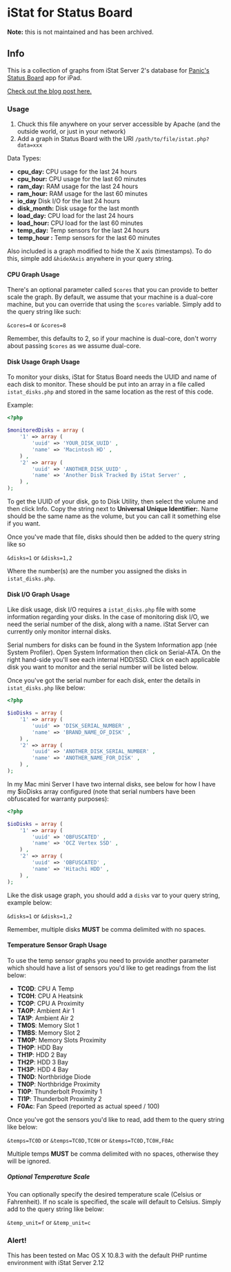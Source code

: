 # iStat for Status Board

**Note:** this is not maintained and has been archived.

## Info
This is a collection of graphs from iStat Server 2's database for [Panic's Status Board](http://panic.com/statusboard/) app for iPad.

[Check out the blog post here.](http://yesdevnull.net/2013/05/istat-server-graphs-for-status-board/)

### Usage
1. Chuck this file anywhere on your server accessible by Apache (and the outside world, or just in your network)
2. Add a graph in Status Board with the URI ```/path/to/file/istat.php?data=xxx```

Data Types:
* **cpu_day:** CPU usage for the last 24 hours
* **cpu_hour:** CPU usage for the last 60 minutes
* **ram_day:** RAM usage for the last 24 hours
* **ram_hour:** RAM usage for the last 60 minutes
* **io_day** Disk I/O for the last 24 hours
* **disk_month:** Disk usage for the last month
* **load_day:** CPU load for the last 24 hours
* **load_hour:** CPU load for the last 60 minutes
* **temp_day:** Temp sensors for the last 24 hours
* **temp_hour :** Temp sensors for the last 60 minutes

Also included is a graph modified to hide the X axis (timestamps).  To do this, simple add ```&hideXAxis``` anywhere in your query string.

#### CPU Graph Usage
There's an optional parameter called ```$cores``` that you can provide to better scale the graph.  By default, we assume that your machine is a dual-core machine, but you can override that using the ```$cores``` variable.  Simply add to the query string like such:

```&cores=4``` or ```&cores=8```

Remember, this defaults to 2, so if your machine is dual-core, don't worry about passing ```$cores``` as we assume dual-core.

#### Disk Usage Graph Usage
To monitor your disks, iStat for Status Board needs the UUID and name of each disk to monitor.  These should be put into an array in a file called ```istat_disks.php``` and stored in the same location as the rest of this code. 

Example:

```php
<?php

$monitoredDisks = array (
	'1' => array (
		'uuid' => 'YOUR_DISK_UUID' ,
		'name' => 'Macintosh HD' ,
	) ,
	'2' => array (
		'uuid' => 'ANOTHER_DISK_UUID' ,
		'name' => 'Another Disk Tracked By iStat Server' ,
	) ,
);
```

To get the UUID of your disk, go to Disk Utility, then select the volume and then click Info.  Copy the string next to **Universal Unique Identifier:**.  Name should be the same name as the volume, but you can call it something else if you want.

Once you've made that file, disks should then be added to the query string like so

```&disks=1``` or ```&disks=1,2```

Where the number(s) are the number you assigned the disks in ```istat_disks.php```.

#### Disk I/O Graph Usage
Like disk usage, disk I/O requires a ```istat_disks.php``` file with some information regarding your disks.  In the case of monitoring disk I/O, we need the serial number of the disk, along with a name.  iStat Server can currently only monitor internal disks.

Serial numbers for disks can be found in the System Information app (née System Profiler).  Open System Information then click on Serial-ATA.  On the right hand-side you'll see each internal HDD/SSD.  Click on each applicable disk you want to monitor and the serial number will be listed below.

Once you've got the serial number for each disk, enter the details in ```istat_disks.php``` like below:

```php
<?php

$ioDisks = array (
	'1' => array (
		'uuid' => 'DISK_SERIAL_NUMBER' ,
		'name' => 'BRAND_NAME_OF_DISK' ,
	) ,
	'2' => array (
		'uuid' => 'ANOTHER_DISK_SERIAL_NUMBER' ,
		'name' => 'ANOTHER_NAME_FOR_DISK' ,
	) ,
);
```

In my Mac mini Server I have two internal disks, see below for how I have my $ioDisks array configured (note that serial numbers have been obfuscated for warranty purposes):

```php
<?php

$ioDisks = array (
	'1' => array (
		'uuid' => 'OBFUSCATED' ,
		'name' => 'OCZ Vertex SSD' ,
	) ,
	'2' => array (
		'uuid' => 'OBFUSCATED' ,
		'name' => 'Hitachi HDD' ,
	) ,
);
```

Like the disk usage graph, you should add a ```disks``` var to your query string, example below:

```&disks=1``` or ```&disks=1,2```

Remember, multiple disks __MUST__ be comma delimited with no spaces.

#### Temperature Sensor Graph Usage
To use the temp sensor graphs you need to provide another parameter which should have a list of sensors
you'd like to get readings from the list below:

* __TC0D__: CPU A Temp
* __TC0H__: CPU A Heatsink
* __TC0P__: CPU A Proximity
* __TA0P__: Ambient Air 1
* __TA1P__: Ambient Air 2
* __TM0S__: Memory Slot 1
* __TMBS__: Memory Slot 2
* __TM0P__: Memory Slots Proximity
* __TH0P__: HDD Bay
* __TH1P__: HDD 2 Bay
* __TH2P__: HDD 3 Bay
* __TH3P__: HDD 4 Bay
* __TN0D__: Northbridge Diode
* __TN0P__: Northbridge Proximity
* __TI0P__: Thunderbolt Proximity 1
* __TI1P__: Thunderbolt Proximity 2
* __F0Ac__: Fan Speed (reported as actual speed / 100)

Once you've got the sensors you'd like to read, add them to the query string like below:

```&temps=TC0D``` or ```&temps=TC0D,TC0H``` or ```&temps=TC0D,TC0H,F0Ac```

Multiple temps __MUST__ be comma delimited with no spaces, otherwise they will be ignored.

##### Optional Temperature Scale
You can optionally specify the desired temperature scale (Celsius or Fahrenheit). If no scale is specified, the scale will default to Celsius. Simply add to the query string like below:

```&temp_unit=f``` or ```&temp_unit=c```

### Alert!
This has been tested on Mac OS X 10.8.3 with the default PHP runtime environment with iStat Server 2.12

